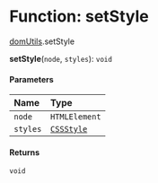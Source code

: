 # Function: setStyle

[domUtils](/en/auto-docs/fixed-layout-editor/modules/domUtils.md).setStyle

**setStyle**(`node`, `styles`): `void`

#### Parameters

| Name | Type |
| :------ | :------ |
| `node` | `HTMLElement` |
| `styles` | [`CSSStyle`](/en/auto-docs/fixed-layout-editor/types/CSSStyle.md) |

#### Returns

`void`
